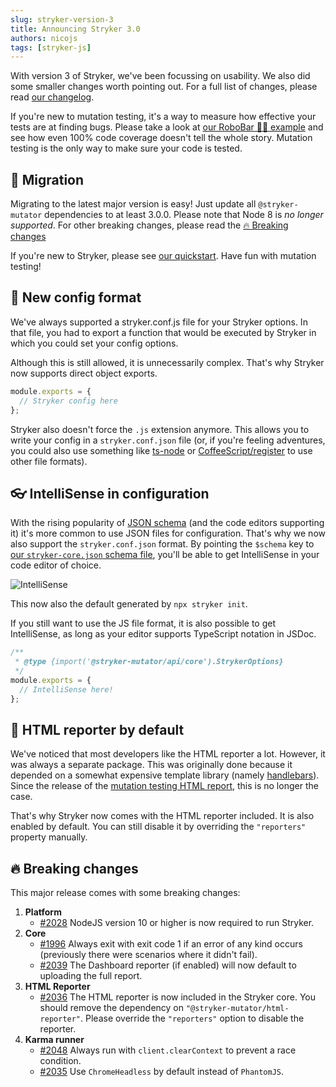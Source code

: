 ```yaml
---
slug: stryker-version-3
title: Announcing Stryker 3.0
authors: nicojs
tags: [stryker-js]
---
```


With version 3 of Stryker, we've been focussing on usability. We also did some smaller changes worth pointing out.
For a full list of changes, please read [our changelog](https://github.com/stryker-mutator/stryker-js/blob/master/CHANGELOG.md#300-2020-03-11).

<!--truncate-->

If you're new to mutation testing, it's a way to measure how effective your tests are at finding bugs.
Please take a look at [our RoboBar 🤖🍷 example](/docs/General/example/) and see how even 100% code coverage doesn't tell the whole story.
Mutation testing is the only way to make sure your code is tested.

## 🚀 Migration

Migrating to the latest major version is easy! Just update all `@stryker-mutator` dependencies to at least 3.0.0.
Please note that Node 8 is _no longer supported_. For other breaking changes, please read the [🔥 Breaking changes](#breaking-changes)

If you're new to Stryker, please see [our quickstart](/docs/stryker-js/getting-started/). Have fun with mutation testing!

## 📃 New config format

We've always supported a stryker.conf.js file for your Stryker options.
In that file, you had to export a function that would be executed by Stryker
in which you could set your config options.

Although this is still allowed, it is unnecessarily complex. That's why Stryker now supports direct
object exports.

```js
module.exports = {
  // Stryker config here
};
```

Stryker also doesn't force the `.js` extension anymore. This allows you to write your
config in a `stryker.conf.json` file (or, if you're feeling adventures, you could also
use something like [ts-node](https://github.com/TypeStrong/ts-node) or [CoffeeScript/register](https://coffeescript.org/#nodejs-usage) to use other file formats).

## 👓 IntelliSense in configuration

With the rising popularity of [JSON schema](https://json-schema.org/)
(and the code editors supporting it) it's more common to use JSON files for configuration. That's why we now also support
the `stryker.conf.json` format. By pointing the `$schema` key to [our `stryker-core.json` schema file](https://raw.githubusercontent.com/stryker-mutator/stryker/master/packages/api/schema/stryker-core.json), you'll be able to get IntelliSense
in your code editor of choice.

![IntelliSense](/images/blogs/intellisense.png)

This now also the default generated by `npx stryker init`.

If you still want to use the JS file format, it is also possible to get IntelliSense,
as long as your editor supports TypeScript notation in JSDoc.

```js
/**
 * @type {import('@stryker-mutator/api/core').StrykerOptions}
 */
module.exports = {
  // IntelliSense here!
};
```

## 🎨 HTML reporter by default

We've noticed that most developers like the HTML reporter a lot.
However, it was always a separate package. This was originally done
because it depended on a somewhat expensive template library (namely [handlebars](https://handlebarsjs.com/)).
Since the release of the [mutation testing HTML report](/blog/one-mutation-testing-html-report),
this is no longer the case.

That's why Stryker now comes with the HTML reporter included. It is also enabled by default. You can still disable it
by overriding the `"reporters"` property manually.

## 🔥 Breaking changes

This major release comes with some breaking changes:

1. **Platform**
   - [#2028](https://github.com/stryker-mutator/stryker-js/pull/2028) NodeJS version 10 or higher is now required to run Stryker.
1. **Core**
   - [#1996](https://github.com/stryker-mutator/stryker-js/issues/1996) Always exit with exit code 1 if an error of any kind occurs (previously there were scenarios where it didn't fail).
   - [#2039](https://github.com/stryker-mutator/stryker-js/pull/2039) The Dashboard reporter (if enabled) will now default to uploading the full report.
1. **HTML Reporter**
   - [#2036](https://github.com/stryker-mutator/stryker-js/pull/2036) The HTML reporter is now included in the Stryker core. You should remove the dependency on `"@stryker-mutator/html-reporter"`.
     Please override the `"reporters"` option to disable the reporter.
1. **Karma runner**
   - [#2048](https://github.com/stryker-mutator/stryker-js/pull/2048) Always run with `client.clearContext` to prevent a race condition.
   - [#2035](https://github.com/stryker-mutator/stryker-js/pull/2035) Use `ChromeHeadless` by default instead of `PhantomJS`.
